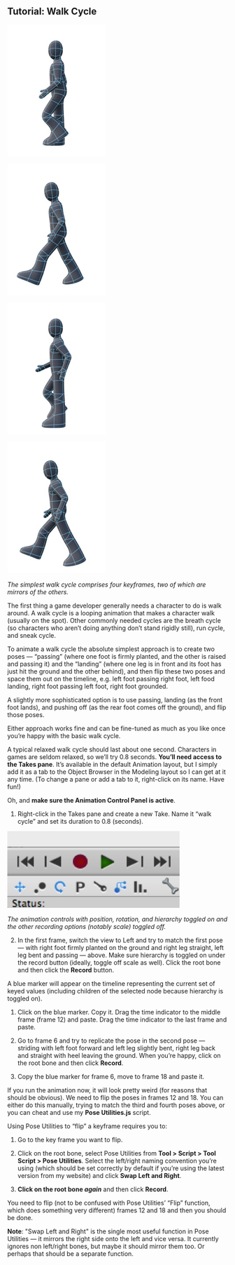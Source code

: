 ## Tutorial: Walk Cycle

![](pastedGraphic-514.jpg)

![](pastedGraphic-515.jpg)

![](pastedGraphic-516.jpg)

![](pastedGraphic-517.jpg)

*The simplest walk cycle comprises four keyframes, two of which are mirrors of the others.*

The first thing a game developer generally needs a character to do is walk around. A walk cycle is a looping animation that makes a character walk (usually on the spot). Other commonly needed cycles are the breath cycle (so characters who aren’t doing anything don’t stand rigidly still), run cycle, and sneak cycle.

To animate a walk cycle the absolute simplest approach is to create two poses — “passing” (where one foot is firmly planted, and the other is raised and passing it) and the “landing” (where one leg is in front and its foot has just hit the ground and the other behind), and then flip these two poses and space them out on the timeline, e.g. left foot passing right foot, left food landing, right foot passing left foot, right foot grounded.

A slightly more sophisticated option is to use passing, landing (as the front foot lands), and pushing off (as the rear foot comes off the ground), and flip those poses.

Either approach works fine and can be fine-tuned as much as you like once you’re happy with the basic walk cycle.

A typical relaxed walk cycle should last about one second. Characters in games are seldom relaxed, so we’ll try 0.8 seconds. **You’ll need access to the Takes pane**. It’s available in the default Animation layout, but I simply add it as a tab to the Object Browser in the Modeling layout so I can get at it any time. (To change a pane or add a tab to it, right-click on its name. Have fun!)

Oh, and **make sure the Animation Control Panel is active**.

1. Right-click in the Takes pane and create a new Take. Name it “walk cycle” and set its duration to 0.8 (seconds).

![](pastedGraphic-518.jpg)

*The animation controls with position, rotation, and hierarchy toggled on and the other recording options (notably scale) toggled off.*

2. In the first frame, switch the view to Left and try to match the first pose — with right foot firmly planted on the ground and right leg straight, left leg bent and passing — above. Make sure hierarchy is toggled on under the record button (ideally, toggle off scale as well). Click the root bone and then click the **Record** button. 

A blue marker will appear on the timeline representing the current set of keyed values (including children of the selected node because hierarchy is toggled on).

1. Click on the blue marker. Copy it. Drag the time indicator to the middle frame (frame 12) and paste. Drag the time indicator to the last frame and paste.

2. Go to frame 6 and try to replicate the pose in the second pose — striding with left foot forward and left leg slightly bent, right leg back and straight with heel leaving the ground. When you’re happy, click on the root bone and then click **Record**.

3. Copy the blue marker for frame 6, move to frame 18 and paste it.

If you run the animation now, it will look pretty weird (for reasons that should be obvious). We need to flip the poses in frames 12 and 18. You can either do this manually, trying to match the third and fourth poses above, or you can cheat and use my **Pose Utilities.js** script.

Using Pose Utilities to “flip” a keyframe requires you to:

1. Go to the key frame you want to flip.

2. Click on the root bone, select Pose Utilities from **Tool \> Script \> Tool Script \> Pose Utilities**. Select the left/right naming convention you’re using (which should be set correctly by default if you’re using the latest version from my website) and click **Swap Left and Right**.

3. **Click on the root bone *again*** and then click **Record**.

You need to flip (not to be confused with Pose Utilities’ “Flip” function, which does something very different) frames 12 and 18 and then you should be done.

**Note**: "Swap Left and Right" is the single most useful function in Pose Utilities — it mirrors the right side onto the left and vice versa. It currently ignores non left/right bones, but maybe it should mirror them too. Or perhaps that should be a separate function.

